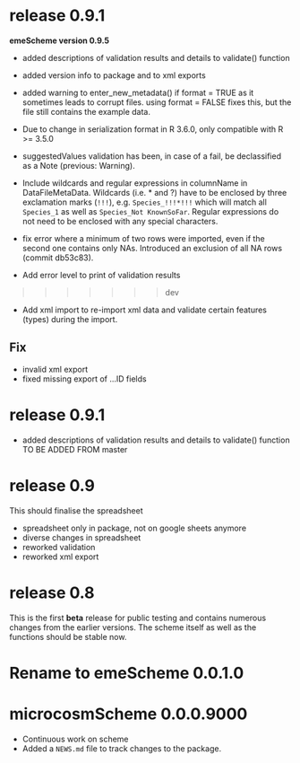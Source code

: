 
# release 0.9.1
**emeScheme version 0.9.5**
* added descriptions of validation results and details to validate() function
* added version info to package and to xml exports
* added warning to enter_new_metadata() if format = TRUE as it sometimes leads to corrupt files. using format = FALSE fixes this, but the file still contains the example data.

* Due to change in serialization format in R 3.6.0, only compatible with R >= 3.5.0 

* suggestedValues validation has been, in case of a fail, be declassified as a Note (previous: Warning).
* Include wildcards and regular expressions in columnName in DataFileMetaData. Wildcards (i.e. * and ?) have to be enclosed by three exclamation marks (`!!!`), e.g. `Species_!!!*!!!` which will match all `Species_1` as well as `Species_Not KnownSoFar`. Regular expressions do not need to be enclosed with any special characters.
* fix error where a minimum of two rows were imported, even if the second one contains only NAs. Introduced an exclusion of all NA rows (commit db53c83).
* Add error level to print of validation results
>>>>>>> dev
* Add xml import to re-import xml data and validate certain features (types) during the import.

## Fix
* invalid xml export
* fixed missing export of ...ID fields


# release 0.9.1

* added descriptions of validation results and details to validate() function
TO BE ADDED FROM master

# release 0.9
This should finalise the spreadsheet

* spreadsheet only in package, not on google sheets anymore
* diverse changes in spreadsheet
* reworked validation
* reworked xml export

# release 0.8
This is the first **beta** release for public testing and contains numerous changes from the earlier versions.
The scheme itself as well as the functions should be stable now.

# Rename to emeScheme 0.0.1.0

# microcosmScheme 0.0.0.9000

* Continuous work on scheme
* Added a `NEWS.md` file to track changes to the package.


